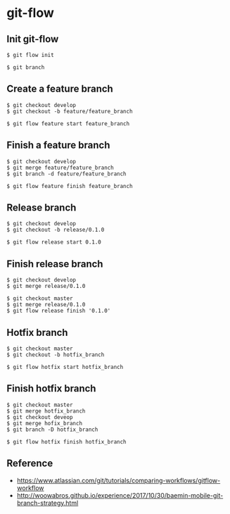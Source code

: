 # git-flow

## Init git-flow
```
$ git flow init

$ git branch
```

## Create a feature branch
```
$ git checkout develop
$ git checkout -b feature/feature_branch

$ git flow feature start feature_branch
```

## Finish a feature branch
```
$ git checkout develop
$ git merge feature/feature_branch
$ git branch -d feature/feature_branch

$ git flow feature finish feature_branch
```

## Release branch
```
$ git checkout develop
$ git checkout -b release/0.1.0

$ git flow release start 0.1.0
```

## Finish release branch
```
$ git checkout develop
$ git merge release/0.1.0

$ git checkout master
$ git merge release/0.1.0
$ git flow release finish '0.1.0'
```

## Hotfix branch
```
$ git checkout master
$ git checkout -b hotfix_branch

$ git flow hotfix start hotfix_branch
```

## Finish hotfix branch
```
$ git checkout master
$ git merge hotfix_branch
$ git checkout deveop
$ git merge hofix_branch
$ git branch -D hotfix_branch

$ git flow hotfix finish hotfix_branch
```

## Reference
  * https://www.atlassian.com/git/tutorials/comparing-workflows/gitflow-workflow
  * http://woowabros.github.io/experience/2017/10/30/baemin-mobile-git-branch-strategy.html

